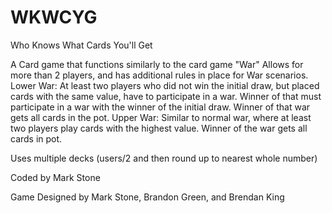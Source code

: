 # WKWCYG
 Who Knows What Cards You'll Get

A Card game that functions similarly to the card game "War"
Allows for more than 2 players, and has additional rules in place for War scenarios.
Lower War: At least two players who did not win the initial draw, but placed cards with the same value, have to participate in a war. Winner of that must participate in a war with the winner of the initial draw. Winner of that war gets all cards in the pot.
Upper War: Similar to normal war, where at least two players play cards with the highest value. Winner of the war gets all cards in pot.

Uses multiple decks (users/2 and then round up to nearest whole number)

Coded by Mark Stone

Game Designed by Mark Stone, Brandon Green, and Brendan King
